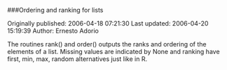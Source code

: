 ###Ordering and ranking for lists

Originally published: 2006-04-18 07:21:30
Last updated: 2006-04-20 15:19:39
Author: Ernesto Adorio

The routines rank() and order() outputs the ranks and ordering of the elements of a list.  Missing values are indicated by None and ranking have first, min, max, random alternatives just like in R.